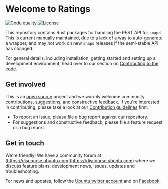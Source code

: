 # Welcome to Ratings

[actions-image]: https://github.com/canonical/snapd-rs/actions/workflows/push.yaml/badge.svg
[actions-url]: https://github.com/canonical/snapd-rs/actions/workflows/push.yaml

[license-image]: https://img.shields.io/badge/License-MIT-blue.svg

[![Code quality][actions-image]][actions-url]
[![License][license-image]](LICENSE)

This repository contains Rust packages for handling the REST API for `snapd`. This is current manually maintained, due to a lack of a way to auto-generate a wrapper, and may not work on new `snapd` releases if the semi-stable API has changed. 

For general details, including installation, getting started and setting up a development environment, head over to our section on [Contributing to the code](CONTRIBUTING.md#contributing-to-the-code).

## Get involved

This is an [open source](LICENSE) project and we warmly welcome community contributions, suggestions, and constructive feedback. If you're interested in contributing, please take a look at our [Contribution guidelines](CONTRIBUTING.md) first.

- To report an issue, please file a bug report against our repository.
- For suggestions and constructive feedback, please file a feature request or a bug report.

## Get in touch

We're friendly! We have a community forum at [https://discourse.ubuntu.com](https://discourse.ubuntu.com) where we discuss feature plans, development news, issues, updates and troubleshooting.

For news and updates, follow the [Ubuntu twitter account](https://twitter.com/ubuntu) and on [Facebook](https://www.facebook.com/ubuntu).
